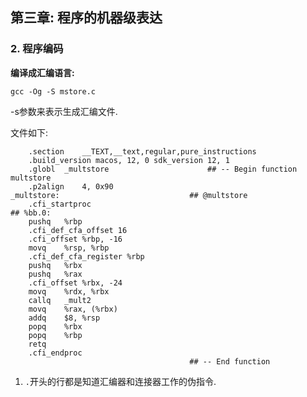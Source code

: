 

## 第三章: 程序的机器级表达



### 2. 程序编码

**编译成汇编语言:**

`gcc -Og -S mstore.c`

-s参数来表示生成汇编文件.

文件如下:

```assembly
	.section	__TEXT,__text,regular,pure_instructions
	.build_version macos, 12, 0	sdk_version 12, 1
	.globl	_multstore                      ## -- Begin function multstore
	.p2align	4, 0x90
_multstore:                             ## @multstore
	.cfi_startproc
## %bb.0:
	pushq	%rbp
	.cfi_def_cfa_offset 16
	.cfi_offset %rbp, -16
	movq	%rsp, %rbp
	.cfi_def_cfa_register %rbp
	pushq	%rbx
	pushq	%rax
	.cfi_offset %rbx, -24
	movq	%rdx, %rbx
	callq	_mult2
	movq	%rax, (%rbx)
	addq	$8, %rsp
	popq	%rbx
	popq	%rbp
	retq
	.cfi_endproc
                                        ## -- End function
```

1. `.`开头的行都是知道汇编器和连接器工作的伪指令.